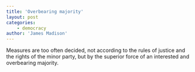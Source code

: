 ```yaml
---
title: 'Overbearing majority'
layout: post
categories:
    - democracy
author: 'James Madison'
---
```


Measures are too often decided, not according to the rules of justice and the rights of the minor party, but by the superior force of an interested and overbearing majority.
